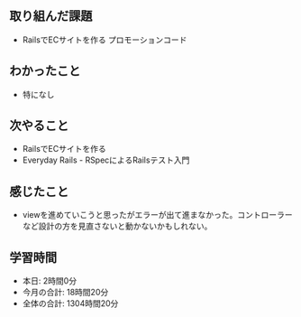 ## 取り組んだ課題
- RailsでECサイトを作る プロモーションコード
## わかったこと
- 特になし
## 次やること
- RailsでECサイトを作る
- Everyday Rails - RSpecによるRailsテスト入門
## 感じたこと
- viewを進めていこうと思ったがエラーが出て進まなかった。コントローラーなど設計の方を見直さないと動かないかもしれない。
## 学習時間
- 本日: 2時間0分
- 今月の合計: 18時間20分
- 全体の合計: 1304時間20分
